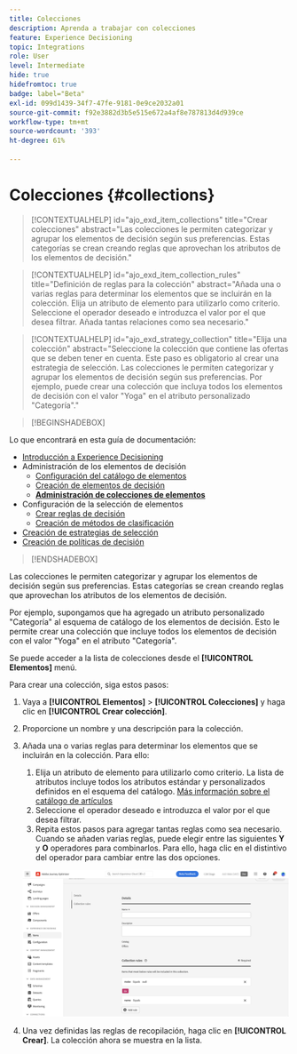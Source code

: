```yaml
---
title: Colecciones
description: Aprenda a trabajar con colecciones
feature: Experience Decisioning
topic: Integrations
role: User
level: Intermediate
hide: true
hidefromtoc: true
badge: label="Beta"
exl-id: 099d1439-34f7-47fe-9181-0e9ce2032a01
source-git-commit: f92e3882d3b5e515e672a4af8e787813d4d939ce
workflow-type: tm+mt
source-wordcount: '393'
ht-degree: 61%

---
```


# Colecciones {#collections}

>[!CONTEXTUALHELP]
>id="ajo_exd_item_collections"
>title="Crear colecciones"
>abstract="Las colecciones le permiten categorizar y agrupar los elementos de decisión según sus preferencias. Estas categorías se crean creando reglas que aprovechan los atributos de los elementos de decisión."

>[!CONTEXTUALHELP]
>id="ajo_exd_item_collection_rules"
>title="Definición de reglas para la colección"
>abstract="Añada una o varias reglas para determinar los elementos que se incluirán en la colección. Elija un atributo de elemento para utilizarlo como criterio. Seleccione el operador deseado e introduzca el valor por el que desea filtrar. Añada tantas relaciones como sea necesario."

>[!CONTEXTUALHELP]
>id="ajo_exd_strategy_collection"
>title="Elija una colección"
>abstract="Seleccione la colección que contiene las ofertas que se deben tener en cuenta. Este paso es obligatorio al crear una estrategia de selección. Las colecciones le permiten categorizar y agrupar los elementos de decisión según sus preferencias. Por ejemplo, puede crear una colección que incluya todos los elementos de decisión con el valor &quot;Yoga&quot; en el atributo personalizado &quot;Categoría&quot;."

>[!BEGINSHADEBOX]

Lo que encontrará en esta guía de documentación:

* [Introducción a Experience Decisioning](gs-experience-decisioning.md)
* Administración de los elementos de decisión
   * [Configuración del catálogo de elementos](catalogs.md)
   * [Creación de elementos de decisión](items.md)
   * **[Administración de colecciones de elementos](collections.md)**
* Configuración de la selección de elementos
   * [Crear reglas de decisión](rules.md)
   * [Creación de métodos de clasificación](ranking.md)
* [Creación de estrategias de selección](selection-strategies.md)
* [Creación de políticas de decisión](create-decision.md)

>[!ENDSHADEBOX]

Las colecciones le permiten categorizar y agrupar los elementos de decisión según sus preferencias. Estas categorías se crean creando reglas que aprovechan los atributos de los elementos de decisión.

Por ejemplo, supongamos que ha agregado un atributo personalizado &quot;Categoría&quot; al esquema de catálogo de los elementos de decisión. Esto le permite crear una colección que incluye todos los elementos de decisión con el valor &quot;Yoga&quot; en el atributo &quot;Categoría&quot;.

Se puede acceder a la lista de colecciones desde el **[!UICONTROL Elementos]** menú.

Para crear una colección, siga estos pasos:

1. Vaya a **[!UICONTROL Elementos]** > **[!UICONTROL Colecciones]** y haga clic en **[!UICONTROL Crear colección]**.
1. Proporcione un nombre y una descripción para la colección.
1. Añada una o varias reglas para determinar los elementos que se incluirán en la colección. Para ello:

   1. Elija un atributo de elemento para utilizarlo como criterio. La lista de atributos incluye todos los atributos estándar y personalizados definidos en el esquema del catálogo. [Más información sobre el catálogo de artículos](catalogs.md)
   1. Seleccione el operador deseado e introduzca el valor por el que desea filtrar.
   1. Repita estos pasos para agregar tantas reglas como sea necesario. Cuando se añaden varias reglas, puede elegir entre las siguientes **Y** y **O** operadores para combinarlos. Para ello, haga clic en el distintivo del operador para cambiar entre las dos opciones.

   ![](assets/collection-create.png)

1. Una vez definidas las reglas de recopilación, haga clic en **[!UICONTROL Crear]**. La colección ahora se muestra en la lista.
